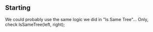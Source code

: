 ## Starting

We could probably use the same logic we did in "Is Same Tree"... Only, check IsSameTree(left, right);